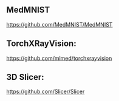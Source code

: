 ## MedMNIST
https://github.com/MedMNIST/MedMNIST

## TorchXRayVision:
https://github.com/mlmed/torchxrayvision

## 3D Slicer:
https://github.com/Slicer/Slicer

